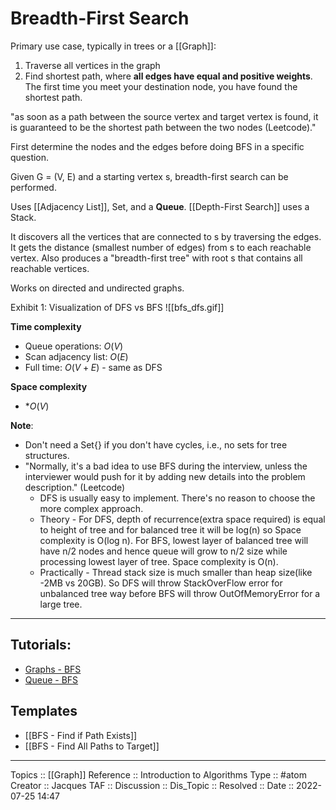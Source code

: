 # Breadth-First Search
Primary use case, typically in trees or a [[Graph]]:
1. Traverse all vertices in the graph
2. Find shortest path, where **all edges have equal and positive weights**. The first time you meet your destination node, you have found the shortest path.

"as soon as a path between the source vertex and target vertex is found, it is guaranteed to be the shortest path between the two nodes (Leetcode)."

First determine the nodes and the edges before doing BFS in a specific question.

Given G = (V, E) and a starting vertex s, breadth-first search can be performed.

Uses [[Adjacency List]], Set, and a **Queue**. [[Depth-First Search]] uses a Stack.

It discovers all the vertices that are connected to s by traversing the edges. It gets the distance (smallest number of edges) from s to each reachable vertex. Also produces a "breadth-first tree" with root s that contains all reachable vertices.

Works on directed and undirected graphs.

Exhibit 1: Visualization of DFS vs BFS
![[bfs_dfs.gif]]

**Time complexity**
* Queue operations: $O(V)$
* Scan adjacency list: $O(E)$
* Full time: $O(V+E)$ - same as DFS

**Space complexity**
* *$O(V)$

**Note**:
* Don't need a Set{} if you don't have cycles, i.e., no sets for tree structures.
* "Normally, it's a bad idea to use BFS during the interview, unless the interviewer would push for it by adding new details into the problem description." (Leetcode)
	* DFS is usually easy to implement. There's no reason to choose the more complex approach.
	* Theory -  For DFS, depth of recurrence(extra space required) is equal to height of tree and for balanced tree it will be log(n) so Space complexity is O(log n).  For BFS, lowest layer of balanced tree will have n/2 nodes and hence queue will grow to n/2 size while processing lowest layer of tree. Space complexity is O(n).
	* Practically -  Thread stack size is much smaller than heap size(like -2MB vs 20GB). So DFS will throw StackOverFlow error for unbalanced tree way before BFS will throw OutOfMemoryError for a large tree.

---
## Tutorials: 
* [Graphs - BFS](https://leetcode.com/explore/learn/card/graph/620/breadth-first-search-in-graph/3883/)
* [Queue - BFS](https://leetcode.com/explore/learn/card/queue-stack/231/practical-application-queue/1376/)

## Templates
* [[BFS - Find if Path Exists]]
* [[BFS - Find All Paths to Target]]

---
Topics :: [[Graph]]
Reference :: Introduction to Algorithms
Type :: #atom
Creator :: Jacques
TAF ::
Discussion ::
Dis_Topic :: 
Resolved ::
Date :: 2022-07-25 14:47
